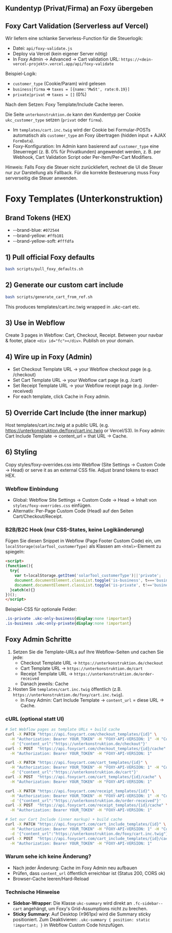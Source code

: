 ## Kundentyp (Privat/Firma) an Foxy übergeben
## Foxy Cart Validation (Serverless auf Vercel)

Wir liefern eine schlanke Serverless-Function für die Steuerlogik:

- Datei: `api/foxy-validate.js`
- Deploy via Vercel (kein eigener Server nötig)
- In Foxy Admin → Advanced → Cart validation URL: `https://<dein-vercel-projekt>.vercel.app/api/foxy-validate`

Beispiel-Logik:
- `customer_type` (Cookie/Param) wird gelesen
- `business|firma` ⇒ `taxes = [{name:'MwSt', rate:0.19}]`
- `private|privat` ⇒ `taxes = []` (0%)

Nach dem Setzen: Foxy Template/Include Cache leeren.


Die Seite `unterkonstruktion.de` kann den Kundentyp per Cookie `ukc_customer_type` setzen (`privat` oder `firma`).

- Im `templates/cart.inc.twig` wird der Cookie bei Formular-POSTs automatisch als `customer_type` an Foxy übertragen (hidden input + AJAX `FormData`).
- Foxy-Konfiguration: Im Admin kann basierend auf `customer_type` eine Steuerregel (z. B. 0% für Privatkunden) angewendet werden, z. B. per Webhook, Cart Validation Script oder Per-Item/Per-Cart Modifiers.

Hinweis: Falls Foxy die Steuer nicht zurückliefert, rechnet die UI die Steuer nur zur Darstellung als Fallback. Für die korrekte Besteuerung muss Foxy serverseitig die Steuer anwenden.
# Foxy Templates (Unterkonstruktion)

## Brand Tokens (HEX)
- --brand-blue: `#072544`
- --brand-yellow: `#ffb101`
- --brand-yellow-soft: `#fffdfa`

## 1) Pull official Foxy defaults
```bash
bash scripts/pull_foxy_defaults.sh
```

## 2) Generate our custom cart include
```bash
bash scripts/generate_cart_from_ref.sh
```

This produces templates/cart.inc.twig wrapped in .ukc-cart etc.

## 3) Use in Webflow

Create 3 pages in Webflow: Cart, Checkout, Receipt. Between your navbar & footer, place `<div id="fc"></div>`. Publish on your domain.

## 4) Wire up in Foxy (Admin)
- Set Checkout Template URL → your Webflow checkout page (e.g. /checkout)
- Set Cart Template URL → your Webflow cart page (e.g. /cart)
- Set Receipt Template URL → your Webflow receipt page (e.g. /order-received)
- For each template, click Cache in Foxy admin.

## 5) Override Cart Include (the inner markup)

Host templates/cart.inc.twig at a public URL (e.g. https://unterkonstruktion.de/foxy/cart.inc.twig or Vercel/S3).
In Foxy admin: Cart Include Template → content_url = that URL → Cache.

## 6) Styling

Copy styles/foxy-overrides.css into Webflow (Site Settings → Custom Code → Head) or serve it as an external CSS file. Adjust brand tokens to exact HEX.

### Webflow Einbindung
- Global: Webflow Site Settings → Custom Code → Head → Inhalt von `styles/foxy-overrides.css` einfügen.
- Alternativ: Per-Page Custom Code (Head) auf den Seiten Cart/Checkout/Receipt.

### B2B/B2C Hook (nur CSS-States, keine Logikänderung)
Fügen Sie diesen Snippet in Webflow (Page Footer Custom Code) ein, um `localStorage(solarTool_customerType)` als Klassen am `<html>`-Element zu spiegeln:

```html
<script>
(function(){
  try{
    var t=localStorage.getItem('solarTool_customerType')||'private';
    document.documentElement.classList.toggle('is-business', t==='business');
    document.documentElement.classList.toggle('is-private', t!=='business');
  }catch(e){}
})();
</script>
```

Beispiel-CSS für optionale Felder:

```css
.is-private .ukc-only-business{display:none !important}
.is-business .ukc-only-private{display:none !important}
```

## Foxy Admin Schritte
1. Setzen Sie die Template-URLs auf Ihre Webflow-Seiten und cachen Sie jede:
   - Checkout Template URL → `https://unterkonstruktion.de/checkout`
   - Cart Template URL → `https://unterkonstruktion.de/cart`
   - Receipt Template URL → `https://unterkonstruktion.de/order-received`
   - Danach jeweils: Cache
2. Hosten Sie `templates/cart.inc.twig` öffentlich (z.B. `https://unterkonstruktion.de/foxy/cart.inc.twig`).
   - In Foxy Admin: Cart Include Template → `content_url` = diese URL → Cache.

### cURL (optional statt UI)
```bash
# Set Webflow pages as template URLs + build cache
curl -X PATCH "https://api.foxycart.com/checkout_templates/{id}" \
  -H "Authorization: Bearer YOUR_TOKEN" -H "FOXY-API-VERSION: 1" -H "Content-Type: application/json" \
  -d '{"content_url":"https://unterkonstruktion.de/checkout"}'
curl -X POST  "https://api.foxycart.com/checkout_templates/{id}/cache" \
  -H "Authorization: Bearer YOUR_TOKEN" -H "FOXY-API-VERSION: 1"

curl -X PATCH "https://api.foxycart.com/cart_templates/{id}" \
  -H "Authorization: Bearer YOUR_TOKEN" -H "FOXY-API-VERSION: 1" -H "Content-Type: application/json" \
  -d '{"content_url":"https://unterkonstruktion.de/cart"}'
curl -X POST  "https://api.foxycart.com/cart_templates/{id}/cache" \
  -H "Authorization: Bearer YOUR_TOKEN" -H "FOXY-API-VERSION: 1"

curl -X PATCH "https://api.foxycart.com/receipt_templates/{id}" \
  -H "Authorization: Bearer YOUR_TOKEN" -H "FOXY-API-VERSION: 1" -H "Content-Type: application/json" \
  -d '{"content_url":"https://unterkonstruktion.de/order-received"}'
curl -X POST  "https://api.foxycart.com/receipt_templates/{id}/cache" \
  -H "Authorization: Bearer YOUR_TOKEN" -H "FOXY-API-VERSION: 1"

# Set our Cart Include (inner markup) + build cache
curl -X PATCH "https://api.foxycart.com/cart_include_templates/{id}" \
  -H "Authorization: Bearer YOUR_TOKEN" -H "FOXY-API-VERSION: 1" -H "Content-Type: application/json" \
  -d '{"content_url":"https://unterkonstruktion.de/foxy/cart.inc.twig"}'
curl -X POST  "https://api.foxycart.com/cart_include_templates/{id}/cache" \
  -H "Authorization: Bearer YOUR_TOKEN" -H "FOXY-API-VERSION: 1"
```

### Warum sehe ich keine Änderung?
- Nach jeder Änderung: Cache im Foxy Admin neu aufbauen
- Prüfen, dass `content_url` öffentlich erreichbar ist (Status 200, CORS ok)
- Browser-Cache leeren/Hard-Reload

### Technische Hinweise
- **Sidebar-Wrapper**: Die Klasse `ukc-summary` wird direkt an `.fc-sidebar--cart` angehängt, um Foxy's Grid-Assumptions nicht zu brechen.
- **Sticky Summary**: Auf Desktop (≥961px) wird die Summary sticky positioniert. Zum Deaktivieren: `.ukc-summary { position: static !important; }` in Webflow Custom Code hinzufügen.
